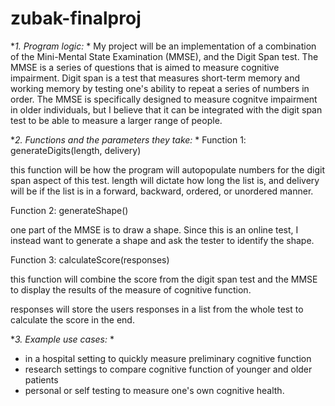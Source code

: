 # zubak-finalproj
 
**1. Program logic:*
*
My project will be an implementation of a combination of the Mini-Mental State Examination (MMSE), and the Digit Span test. The MMSE is a series of questions that is aimed to measure cognitive impairment. Digit span is a test that measures short-term memory and working memory by testing one's ability to repeat a series of numbers in order. The MMSE is specifically designed to measure cognitve impairment in older individuals, but I believe that it can be integrated with the digit span test to be able to measure a larger range of people. 


**2. Functions and the parameters they take:*
*
Function 1: generateDigits(length, delivery)

this function will be how the program will autopopulate numbers for the digit span aspect of this test. length will dictate how long the list is, and delivery will be if the list is in a forward, backward, ordered, or unordered manner. 

Function 2: generateShape()

one part of the MMSE is to draw a shape. Since this is an online test, I instead want to generate a shape and ask the tester to identify the shape.

Function 3: calculateScore(responses)

this function will combine the score from the digit span test and the MMSE to display the results of the measure of cognitive function.

responses will store the users responses in a list from the whole test to calculate the score in the end. 

**3. Example use cases:*
*
- in a hospital setting to quickly measure preliminary cognitive function
- research settings to compare cognitive function of younger and older patients
- personal or self testing to measure one's own cognitive health. 

